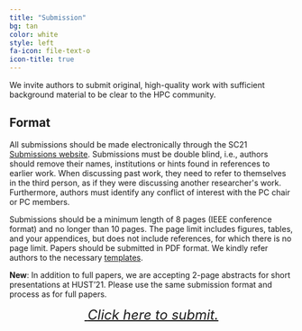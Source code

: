 ```yaml
---
title: "Submission"
bg: tan
color: white
style: left
fa-icon: file-text-o
icon-title: true
---
```


We invite authors to submit original, high-quality work with
sufficient background material to be clear to the HPC
community.

## Format

All submissions should be made electronically through the SC21 <a
href="https://submissions.supercomputing.org">Submissions
website</a>.  Submissions must be double blind, i.e., authors should
remove their names, institutions or hints found in references to
earlier work. When discussing past work, they need to refer to
themselves in the third person, as if they were discussing another
researcher's work. Furthermore, authors must identify any conflict of
interest with the PC chair or PC members.

Submissions should be a minimum length of 8 pages (IEEE conference format) 
and no longer than 10 pages. The page limit includes figures, tables, and your 
appendices, but does not include references, for which there is no page limit. 
Papers should be submitted in PDF format. We kindly refer authors to the 
necessary <a href="https://www.ieee.org/conferences/publishing/templates.html">templates</a>. 
  
**New**: In addition to full papers, we are accepting 2-page abstracts for short presentations 
at HUST’21. Please use the same submission format and process as for full papers.

<div style="text-align:center;">
  <p>
    <span style="font-size:20px;">
      <a href="https://submissions.supercomputing.org">
        <i class="fa fa-sign-in">&nbsp;<font size="5">Click here to submit.</font></i>
      </a>
    </span>
  </p>
</div>
